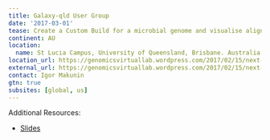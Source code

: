 ```yaml
---
title: Galaxy-qld User Group
date: '2017-03-01'
tease: Create a Custom Build for a microbial genome and visualise aligned reads in Trackster
continent: AU
location:
  name: St Lucia Campus, University of Queensland, Brisbane. Australia
location_url: https://genomicsvirtuallab.wordpress.com/2017/02/15/next-meeting-of-galaxy-qld-users-is-on-march-1/
external_url: https://genomicsvirtuallab.wordpress.com/2017/02/15/next-meeting-of-galaxy-qld-users-is-on-march-1/
contact: Igor Makunin
gtn: true
subsites: [global, us]
---
```

Additional Resources:

- [Slides](https://dl.dropboxusercontent.com/u/44487329/170301_meetup_custom_genomes.pdf)
